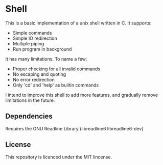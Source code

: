 # Shell

This is a basic implementation of a unix shell written in C.
It supports:

* Simple commands
* Simple IO redirection
* Multiple piping
* Run program in background 

It has many limitations. To name a few:

* Proper checking for all invalid commands
* No escaping and quoting
* No error redirection
* Only 'cd' and 'help' as builtin commands

I intend to improve this shell to add more features, and gradually 
remove limitations in the future. 

Dependencies
-------------

Requires the GNU Readline Library (libreadline6 libreadline6-dev)

License
--------

This repository is licenced under the MIT lincense.

